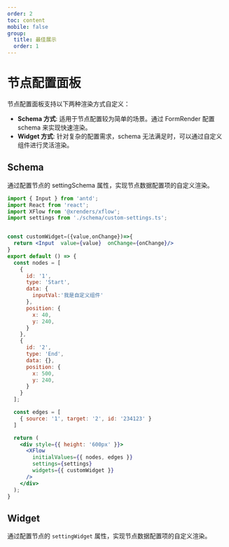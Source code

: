 ```yaml
---
order: 2
toc: content
mobile: false
group: 
  title: 最佳展示
  order: 1
---
```


# 节点配置面板
节点配置面板支持以下两种渲染方式自定义：

- **Schema 方式**: 适用于节点配置较为简单的场景。通过 FormRender 配置 schema 来实现快速渲染。
- **Widget 方式**: 针对复杂的配置需求，schema 无法满足时，可以通过自定义组件进行灵活渲染。


## Schema
通过配置节点的 settingSchema 属性，实现节点数据配置项的自定义渲染。

```jsx
import { Input } from 'antd';
import React from 'react';
import XFlow from '@xrenders/xflow';
import settings from './schema/custom-settings.ts';


const customWidget=({value,onChange})=>{
  return <Input  value={value}  onChange={onChange}/>
}
export default () => {
  const nodes = [
    {
      id: '1',
      type: 'Start',
      data: {
        inputVal:'我是自定义组件'
      },
      position: {
        x: 40,
        y: 240,
      }
    },
    {
      id: '2',
      type: 'End',
      data: {},
      position: {
        x: 500,
        y: 240,
      }
    }
  ];

  const edges = [
    { source: '1', target: '2', id: '234123' }
  ]

  return (
    <div style={{ height: '600px' }}>
      <XFlow
        initialValues={{ nodes, edges }}
        settings={settings}
        widgets={{ customWidget }}
      />
    </div>
  );
}


``` 

## Widget
通过配置节点的 `settingWidget` 属性，实现节点数据配置项的自定义渲染。

<code src="./demo/custom-flow/index.tsx"></code>
